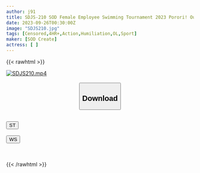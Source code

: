 ```yaml
---
author: j91
title: SDJS-210 SOD Female Employee Swimming Tournament 2023 Porori! Outburst! Creampie Happenings Are Also Possible! 5 Competitions! 4 Hours Serious Competition SP! Urgent Call-Up Of New Graduate Ubukko Chosen By Internal Vote! All 6 People’s Penis Insertion Scenes Are Also Included! The Competition To Determine The Number One Female Employee Who Is Dripping With Water!
date: 2023-09-26T00:30:00Z
image: "SDJS210.jpg"
tags: [Censored,4HR+,Action,Humiliation,OL,Sport]
maker: [SOD Create]
actress: [ ]
---
```



{{< rawhtml >}}

<div class="video" data-videoid="WPVpPOdDAKCRvk">
    <a href="javascript:;">
        <img src="https://my.j91.asia/posts/SDJS210/SDJS210.jpg" width="WIDTH" height="HEIGHT" alt="SDJS210.mp4" loading="lazy">
    </a>
</div>

<script type="text/javascript" src="https://j91.asia/asset/on-demand-st.js"></script>

<br>
  <link rel="stylesheet" href="https://j91.asia/asset/bs5.css">
  
  <center>
  <button class="btn btn-primary" type="button" data-bs-toggle="collapse" data-bs-target=".multi-collapse" aria-expanded="false" aria-controls="multiCollapseExample1 multiCollapseExample2"><h2>Download</h2></button></center>
</p>
<div class="row">
  <div class="col">
    <div class="collapse multi-collapse" id="multiCollapseExample1">
      <div class="card card-body">
	      	      <br>
<div class="buttons">  
<a href="https://streamtape.to/v/WPVpPOdDAKCRvk"><button class="btn-hover color-3"><i class="fa fa-download"></i> ST</button></a></div>
    </div>
  </div>
</div>
  <div class="col">
    <div class="collapse multi-collapse" id="multiCollapseExample2">
      <div class="card card-body">
	      <br>
<div class="buttons">
    <a href="https://wolfstream.tv/mymg12fmpa0f"><button class="btn-hover color-9"><i class="fa fa-download"></i> WS</button></a></div>
<br><br>
      </div>
    </div>
  </div>
</div>

{{< /rawhtml >}}